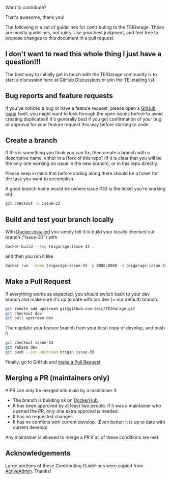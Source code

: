  Want to contribute?

That's awesome, thank you!

The following is a set of guidelines for contributing to the TEIGarage. These are mostly guidelines, not rules. Use your best judgment, and feel free to propose changes to this document in a pull request.


## I don't want to read this whole thing I just have a question!!!

The best way to initially get in touch with the TEIGarage community is to start a discussion here at [GitHub Discussions] or join the [TEI mailing list](https://tei-c.org/support/#tei-l).


## Bug reports and feature requests

If you've noticed a bug or have a feature request, please open a [GitHub issue] (well, you might want to look through the open issues before to avoid creating duplicates)! It's generally best if you get confirmation of your bug or approval for your feature request this way before starting to code.


## Create a branch

If this is something you think you can fix, then create a branch with a descriptive name, either in a [fork of this repo] (if it is clear that you will be the only one working on issue in the new branch), or in this repo directly.

Please keep in mind that before coding along there should be a ticket for the task you want to accomplish.

A good branch name would be (where issue #33 is the ticket you're working on):

```sh
git checkout -b issue-33
```

## Build and test your branch locally

With [Docker installed] you simply tell it to build your locally checked out branch ("issue-33") with

```sh
docker build --tag teigarage:issue-33 .
```

and then you run it like 

```sh
docker run --name teigarage-issue-33 -p 8080:8080 -d teigarage:issue-33
```

## Make a Pull Request

If everything works as expected, you should switch back to your dev branch and make sure it's up to date with our dev (= our default) branch:
```sh
git remote add upstream git@github.com:teic/TEIGarage.git
git checkout dev
git pull upstream dev
```

Then update your feature branch from your local copy of develop, and push it

```sh
git checkout issue-33
git rebase dev
git push --set-upstream origin issue-33
```

Finally, go to GitHub and [make a Pull Request]

## Merging a PR (maintainers only)

A PR can only be merged into main by a maintainer if:

* The branch is building ok on [DockerHub].
* It has been approved by at least two people. If it was a maintainer who opened the PR, only one extra approval is needed.
* It has no requested changes.
* It has no conflicts with current develop. (Even better: it is up to date with current develop)

Any maintainer is allowed to merge a PR if all of these conditions are
met.


## Acknowledgements

Large portions of these Contributing Guidelines were copied from [ActiveAdmin]. Thanks!

[Slack channel]: https://music-encoding.slack.com/archives/C02RXAU582D
[GitHub Discussions]: https://github.com/TEIC/TEIGarage/discussions
[GitHub issue]: https://github.com/TEIC/TEIGarage/issues/new
[fork this repo]: https://help.github.com/articles/fork-a-repo
[Docker installed]: https://docs.docker.com/get-docker/
[make a pull request]: https://help.github.com/articles/creating-a-pull-request
[ActiveAdmin]: https://github.com/activeadmin/activeadmin/blob/HEAD/CONTRIBUTING.md
[DockerHub]: https://hub.docker.com/r/teic/teigarage
